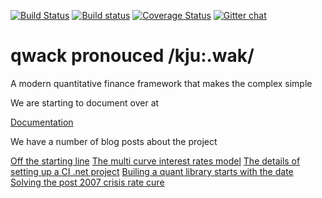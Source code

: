 [![Build Status](https://travis-ci.org/cetusfinance/qwack.svg?branch=master)](https://travis-ci.org/cetusfinance/qwack)
[![Build status](https://ci.appveyor.com/api/projects/status/dkh48o3mel1bkvv0/branch/master?svg=true)](https://ci.appveyor.com/project/Drawaes/qwack/branch/master)
[![Coverage Status](https://coveralls.io/repos/github/cetusfinance/qwack/badge.svg?branch=master)](https://coveralls.io/github/cetusfinance/qwack?branch=master)
[![Gitter chat](https://badges.gitter.im/cetusfinance/qwack/repo.png)](https://gitter.im/cetusfinance/qwack)
# qwack pronouced /kju:.wak/
A modern quantitative finance framework that makes the complex simple

We are starting to document over at

[Documentation](https://cetus.io/qwack)

We have a number of blog posts about the project

[Off the starting line](https://cetus.io/tim/Off-the-starting-line/)
[The multi curve interest rates model](https://cetus.io/gav/It-all-started-in-2007/)
[The details of setting up a CI .net project](https://cetus.io/tim/Digging-in/)
[Builing a quant library starts with the date](https://cetus.io/tim/Time-ticks-on/)
[Solving the post 2007 crisis rate cure](https://cetus.io/gav/Solving-the-problem/)
